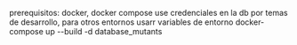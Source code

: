 prerequisitos: docker, docker compose
use credenciales en la db por temas de desarrollo, para otros entornos usarr variables de entorno
docker-compose up --build -d database_mutants 